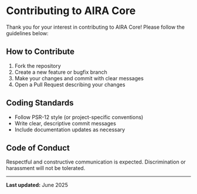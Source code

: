 # Contributing to AIRA Core

Thank you for your interest in contributing to AIRA Core! Please follow the guidelines below:

## How to Contribute
1. Fork the repository  
2. Create a new feature or bugfix branch  
3. Make your changes and commit with clear messages  
4. Open a Pull Request describing your changes

## Coding Standards
- Follow PSR-12 style (or project-specific conventions)  
- Write clear, descriptive commit messages  
- Include documentation updates as necessary

## Code of Conduct  
Respectful and constructive communication is expected. Discrimination or harassment will not be tolerated.

---

**Last updated:** June 2025
